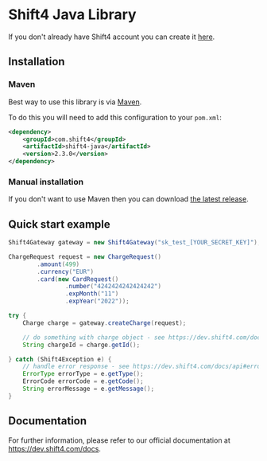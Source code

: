 # Shift4 Java Library

If you don't already have Shift4 account you can create it [here](https://dev.shift4.com/signup). 

## Installation 

### Maven

Best way to use this library is via [Maven](https://maven.apache.org).

To do this you will need to add this configuration to your `pom.xml`:

```xml
<dependency>
    <groupId>com.shift4</groupId>
    <artifactId>shift4-java</artifactId>
    <version>2.3.0</version>
</dependency>
```

### Manual installation

If you don't want to use Maven then you can download [the latest release](https://github.com/shift4developer/shift4-java/releases).

## Quick start example

```java
Shift4Gateway gateway = new Shift4Gateway("sk_test_[YOUR_SECRET_KEY]");

ChargeRequest request = new ChargeRequest()
		.amount(499)
		.currency("EUR")
		.card(new CardRequest()
				.number("4242424242424242")
				.expMonth("11")
				.expYear("2022"));

try {
    Charge charge = gateway.createCharge(request);

    // do something with charge object - see https://dev.shift4.com/docs/api#charge-object
    String chargeId = charge.getId();

} catch (Shift4Exception e) {
    // handle error response - see https://dev.shift4.com/docs/api#error-object
    ErrorType errorType = e.getType();
    ErrorCode errorCode = e.getCode();
    String errorMessage = e.getMessage();
}
```

## Documentation


For further information, please refer to our official documentation at https://dev.shift4.com/docs.
